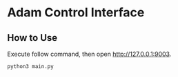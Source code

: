 # Adam Control Interface

## How to Use

Execute follow command, then open http://127.0.0.1:9003.

    python3 main.py

